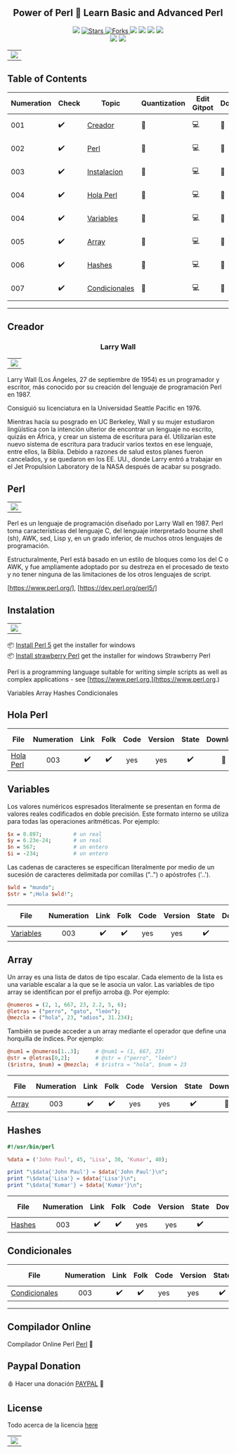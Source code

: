 <h2 align="center">  Power of Perl 🐫 Learn Basic and Advanced Perl </h2>
<!-- https://shields.io/ -->

<p align="center">
  
  </a>
    <img src="https://img.shields.io/github/languages/top/BrianMarquez3/Perl-Course?color=red">
  </a>
  <a href="https://github.com/BrianMarquez3/Perl-Course/stargazers">
    <img src="https://img.shields.io/github/stars/BrianMarquez3/Perl-Course.svg?style=flat" alt="Stars">
  </a>
  <a href="https://github.com/BrianMarquez3/Perl-Course/network">
    <img src="https://img.shields.io/github/forks/BrianMarquez3/Perl-Course.svg?style=flat" alt="Forks">
  </a>
    <img src="https://img.shields.io/github/v/tag/BrianMarquez3/Perl-Course?color=blue&label=Version&logo=perl">
  </a>
  </a>
    <img src="https://img.shields.io/github/languages/code-size/BrianMarquez3/Perl-Course">
  </a>
  </a>
    <img src="https://img.shields.io/github/downloads/BrianMarquez3/Perl-Course/total?color=blue">
  </a>
  </a>
   <a href="https://github.com/BrianMarquez3/Perl-Course/network">
    <img src="https://img.shields.io/badge/Plataform-Windows-blue">
  </a><br>
  <img src="https://img.shields.io/github/last-commit/BrianMarquez3/Perl-Course?color=darkblue&style=for-the-badge">
  <img src="https://img.shields.io/github/languages/count/BrianMarquez3/Perl-Course?style=for-the-badge">
</P>


<table align="center">
  <tr>
    <td align="center" style="padding=0;width=50%;">
      <img align="center" style="padding=0;" src="./images/pbanner.gif"/>
    </td>
  </tr>
</table>

<!--![java](./images/pbanner.gif)-->

## Table of Contents

| Numeration   | Check  |    Topic      |   Quantization   |    Edit Gitpot    |    Downloads    |  link  |
| ------------ |--------|-------------- |----------------- |------------------ |---------------- |-------- |
|  001   |:heavy_check_mark: | [Creador](#Creador)   | 🐫    | 💻 | 💾 | [ ⬅️ back](https://github.com/BrianMarquez3)| 
|  002   |:heavy_check_mark: | [Perl](#Perl)   | 🐫    | 💻 | 💾 | [ ⬅️ back](https://github.com/BrianMarquez3)| 
|  003   |:heavy_check_mark: | [Instalacion](#Instalation)   | 🐫    | 💻 | 💾 | [ ⬅️ back](https://github.com/BrianMarquez3)|
|  004   |:heavy_check_mark: | [Hola Perl](#Hola-Perl)   | 🐫    | 💻 | 💾 | [ ⬅️ back](https://github.com/BrianMarquez3)| 
|  004   |:heavy_check_mark: | [Variables](#Variables)   | 🐫    | 💻 | 💾 | [ ⬅️ back](https://github.com/BrianMarquez3)| 
|  005   |:heavy_check_mark: | [Array](#Array)   | 🐫    | 💻 | 💾 | [ ⬅️ back](https://github.com/BrianMarquez3)| 
|  006   |:heavy_check_mark: | [Hashes](#Hashes)   | 🐫    | 💻 | 💾 | [ ⬅️ back](https://github.com/BrianMarquez3)| 
|  007   |:heavy_check_mark: | [Condicionales](#Condicionales)   | 🐫    | 💻 | 💾 | [ ⬅️ back](https://github.com/BrianMarquez3)| 

---
## Creador

<table align="center">
<h3 align="center"> Larry Wall  </h3>
  <tr>
    <td align="center" style="padding=0;width=50%;">
      <img align="center" style="padding=0;" src="./images/Larry_Wall.jpg" />
    </td>
  </tr>
</table>


<p>Larry Wall (Los Ángeles, 27 de septiembre de 1954) es un programador y escritor, más conocido por su creación del lenguaje de programación Perl en 1987.</p>


<p>Consiguió su licenciatura en la Universidad Seattle Pacific en 1976.

Mientras hacía su posgrado en UC Berkeley, Wall y su mujer estudiaron lingüística con la intención ulterior de encontrar un lenguaje no escrito, quizás en África, y crear un sistema de escritura para él. Utilizarían este nuevo sistema de escritura para traducir varios textos en ese lenguaje, entre ellos, la Biblia. Debido a razones de salud estos planes fueron cancelados, y se quedaron en los EE. UU., donde Larry entró a trabajar en el Jet Propulsion Laboratory de la NASA después de acabar su posgrado.</p>

## Perl

<table align="center">
  <tr>
    <td align="center" style="padding=0;width=50%;">
      <img align="center" style="padding=0;" src="./images/Cebolla_Chulita.png" />
    </td>
  </tr>
 </table>


<p>Perl es un lenguaje de programación diseñado por Larry Wall en 1987. Perl toma características del lenguaje C, del lenguaje interpretado bourne shell (sh), AWK, sed, Lisp y, en un grado inferior, de muchos otros lenguajes de programación.

Estructuralmente, Perl está basado en un estilo de bloques como los del C o AWK, y fue ampliamente adoptado por su destreza en el procesado de texto y no tener ninguna de las limitaciones de los otros lenguajes de script.</p>

[https://www.perl.org/], 
[https://dev.perl.org/perl5/]

## Instalation

<table align="center">
  <tr>
    <td align="center" style="padding=0;width=50%;">
      <img align="center" style="padding=0;" src="./images/home_pages.png" />
    </td>
  </tr>
</table>

📦 [Install Perl 5](https://www.perl.org/get.html) get the installer for windows<br>
📦 [Install strawberry Perl](https://strawberryperl.com/) get the installer for windows Strawberry Perl<br>

Perl is a programming language suitable for writing simple scripts as well as complex applications - see [https://www.perl.org.](https://www.perl.org.)

Variables
Array
Hashes
Condicionales

## Hola Perl

| File                       | Numeration  | Link        |    Folk     |  Code       | Version     | State       | Download    |  Go back    |
|----------------------------|:-----------:|:-----------:|:-----------:|:-----------:|:-----------:|:-----------:|:-----------:|:-----------:|
| [Hola Perl](https://github.com/BrianMarquez3/Perl-Course/tree/main/001%20PrimerScript)  | 003 | ✔️  | ✔️ | yes | yes | ✔️ | 💾 | [⬅️Atras](#Tabla-de-contenidos)

## Variables

<p>Los valores numéricos espresados literalmente se presentan en forma de valores reales codificados en doble precisión. Este formato interno se utiliza para todas las operaciones aritméticas. Por ejemplo:</p>

```perl
$x = 0.897;          # un real
$y = 6.23e-24;       # un real
$n = 567;            # un entero
$i = -234;           # un entero
```
<p>Las cadenas de caracteres se especifican literalmente por medio de un sucesión de caracteres delimitada por comillas ("..") o apóstrofes ('..'). </p>

```perl
$wld = "mundo";
$str = "¡Hola $wld!";
```

| File                       | Numeration  | Link        |    Folk     |  Code       | Version     | State       | Download    |  Go back    |
|----------------------------|:-----------:|:-----------:|:-----------:|:-----------:|:-----------:|:-----------:|:-----------:|:-----------:|
| [Variables](https://github.com/BrianMarquez3/Perl-Course/tree/main/002%20Variables)  | 003 | ✔️  | ✔️ | yes | yes | ✔️ | 💾 | [⬅️Atras](#Tabla-de-contenidos)

## Array

<p>Un array es una lista de datos de tipo escalar. Cada elemento de la lista es una variable escalar a la que se le asocia un valor. Las variables de tipo array se identifican por el prefijo arroba @. Por ejemplo:</p>

```perl
@numeros = (2, 1, 667, 23, 2.2, 5, 6);
@letras = ("perro", "gato", "león");
@mezcla = ("hola", 23, "adios", 31.234);
```

También se puede  acceder a un array mediante el operador que define una horquilla de índices. Por ejemplo:

```perl
@num1 = @numeros[1..3];     # @num1 = (1, 667, 23)
@str = @letras[0,2];        # @str = ("perro", "león")
($ristra, $num) = @mezcla;  # $ristra = "hola", $num = 23
```

| File                       | Numeration  | Link        |    Folk     |  Code       | Version     | State       | Download    |  Go back    |
|----------------------------|:-----------:|:-----------:|:-----------:|:-----------:|:-----------:|:-----------:|:-----------:|:-----------:|
| [Array](https://github.com/BrianMarquez3/Perl-Course/tree/main/003%20Arrays)  | 003 | ✔️  | ✔️ | yes | yes | ✔️ | 💾 | [⬅️Atras](#Tabla-de-contenidos)

## Hashes

```perl
#!/usr/bin/perl

%data = ('John Paul', 45, 'Lisa', 30, 'Kumar', 40);

print "\$data{'John Paul'} = $data{'John Paul'}\n";
print "\$data{'Lisa'} = $data{'Lisa'}\n";
print "\$data{'Kumar'} = $data{'Kumar'}\n";
```


| File                       | Numeration  | Link        |    Folk     |  Code       | Version     | State       | Download    |  Go back    |
|----------------------------|:-----------:|:-----------:|:-----------:|:-----------:|:-----------:|:-----------:|:-----------:|:-----------:|
| [Hashes](https://github.com/BrianMarquez3/Perl-Course/tree/main/004%20Hashes)  | 003 | ✔️  | ✔️ | yes | yes | ✔️ | 💾 | [⬅️Atras](#Tabla-de-contenidos)

## Condicionales

| File                       | Numeration  | Link        |    Folk     |  Code       | Version     | State       | Download    |  Go back    |
|----------------------------|:-----------:|:-----------:|:-----------:|:-----------:|:-----------:|:-----------:|:-----------:|:-----------:|
| [Condicionales](https://github.com/BrianMarquez3/Perl-Course/tree/main/005%20Condicionales)  | 003 | ✔️  | ✔️ | yes | yes | ✔️ | 💾 | [⬅️Atras](#Tabla-de-contenidos)


----

## Compilador Online

Compilador Online Perl [Perl](https://paiza.io/es/projects/new) 🍵

## Paypal Donation
🩸 Hacer una donación [PAYPAL](https://www.paypal.com/donate?hosted_button_id=98U3T62494H9Y) 🍵

## License 
Todo acerca de la licencia [here](https://github.com/BrianMarquez3/Learning-Git/blob/master/LICENCE)

<table align="center">
  <tr>
    <td align="center" style="padding=0;width=50%;">
      <img align="center" style="padding=0;" src="./images/line.gif" />
    </td>
  </tr>
</table>
